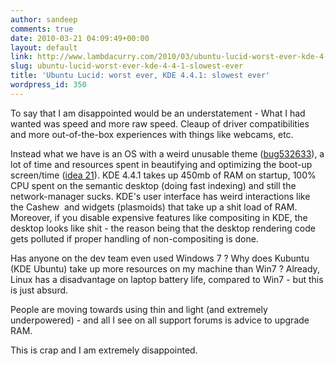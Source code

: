 ```yaml
---
author: sandeep
comments: true
date: 2010-03-21 04:09:49+00:00
layout: default
link: http://www.lambdacurry.com/2010/03/ubuntu-lucid-worst-ever-kde-4-4-1-slowest-ever/
slug: ubuntu-lucid-worst-ever-kde-4-4-1-slowest-ever
title: 'Ubuntu Lucid: worst ever, KDE 4.4.1: slowest ever'
wordpress_id: 350
---
```


To say that I am disappointed would be an understatement - What I had wanted was speed and more raw speed. Cleaup of driver compatibilities and more out-of-the-box experiences with things like webcams, etc.

Instead what we have is an OS with a weird unusable theme ([bug532633](https://bugs.launchpad.net/ubuntu/+source/light-themes/+bug/532633/)), a lot of time and resources spent in beautifying and optimizing the boot-up screen/time ([idea 21](http://brainstorm.ubuntu.com/idea/21/)). KDE 4.4.1 takes up 450mb of RAM on startup, 100% CPU spent on the semantic desktop (doing fast indexing) and still the network-manager sucks. KDE's user interface has weird interactions like the Cashew  and widgets (plasmoids) that take up a shit load of RAM. Moreover, if you disable expensive features like compositing in KDE, the desktop looks like shit - the reason being that the desktop rendering code gets polluted if proper handling of non-compositing is done.

Has anyone on the dev team even used Windows 7 ? Why does Kubuntu (KDE Ubuntu) take up more resources on my machine than Win7 ? Already, Linux has a disadvantage on laptop battery life, compared to Win7 - but this is just absurd.

People are moving towards using thin and light (and extremely underpowered) - and all I see on all support forums is advice to upgrade RAM.

This is crap and I am extremely disappointed.

